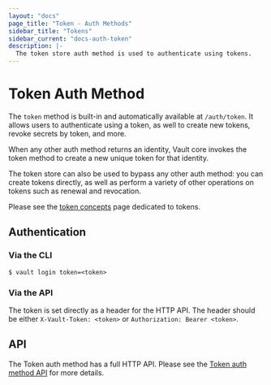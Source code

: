 ```yaml
---
layout: "docs"
page_title: "Token - Auth Methods"
sidebar_title: "Tokens"
sidebar_current: "docs-auth-token"
description: |-
  The token store auth method is used to authenticate using tokens.
---
```


# Token Auth Method

The `token` method is built-in and automatically available at `/auth/token`. It
allows users to authenticate using a token, as well to create new tokens, revoke
secrets by token, and more.

When any other auth method returns an identity, Vault core invokes the
token method to create a new unique token for that identity.

The token store can also be used to bypass any other auth method:
you can create tokens directly, as well as perform a variety of other
operations on tokens such as renewal and revocation.

Please see the [token concepts](/docs/concepts/tokens.html) page dedicated
to tokens.

## Authentication

### Via the CLI

```text
$ vault login token=<token>
```

### Via the API

The token is set directly as a header for the HTTP API. The header should be
either `X-Vault-Token: <token>` or `Authorization: Bearer <token>`.

## API

The Token auth method has a full HTTP API. Please see the
[Token auth method API](/api/auth/token/index.html) for more
details.
